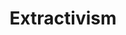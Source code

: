 ---
layout: module
num: 10
title: Extractivism
type: lecture
draft: 0
group: 5
show_schedule: 1
due_date: 2024-05-02
readings:
  - title: Atlas of AI
    url: https://canvas.northwestern.edu/files/18867998/
    author: Crawford, K.
    date: 2021
    source: Yale University Press
    notes: "Important to note here the missing citations in Crawford's work from several Data & Society lab members who researched and brought up ideas from the book prior to Crawford's writing. See some <a href='https://twitter.com/SmithaKhorana/status/1431728246354231300'>details here</a>."
  - title: Ethical Deliberation and Decision-Making in Socio-Ecological Systems Framework
    url: http://learninginplaces.org/wp-content/uploads/2020/08/framework_socioecological-decisionmaking.pdf
    author: Learning in Places Collaborative
    date: 2020
    source: Learning in Places
    notes: Can find more info about Learning in Places <a href='http://learninginplaces.org/'>here</a>.
    optional: 1
  - title: Indigenous Protocol and Artificial Intelligence
    url: https://spectrum.library.concordia.ca/id/eprint/986506/7/Indigenous_Protocol_and_AI_2020.pdf
    author: Indigenous Protocol and Artificial Intelligence Working Group
    date: 2020
    source: The Initiative for Indigenous Futures and the Canadian Institute for Advanced Research (CIFAR)
    optional: 1
  - title: If Indigenous Peoples Stand with the Sciences, Will Scientists Stand with Us?
    url: https://doi.org/10.1162/DAED_a_00498
    author: Bang, M., Marin, A., & Medin, D.
    date: 2018
    source: Daedalus
    volume: 147
    issue: 2
    optional: 1
--- 